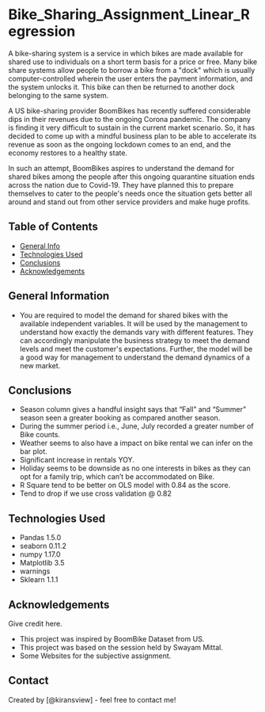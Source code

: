 # Bike_Sharing_Assignment_Linear_Regression
A bike-sharing system is a service in which bikes are made available for shared use to individuals on a short term basis for a price or free. Many bike share systems allow people to borrow a bike from a "dock" which is usually computer-controlled wherein the user enters the payment information, and the system unlocks it. This bike can then be returned to another dock belonging to the same system.

A US bike-sharing provider BoomBikes has recently suffered considerable dips in their revenues due to the ongoing Corona pandemic. The company is finding it very difficult to sustain in the current market scenario. So, it has decided to come up with a mindful business plan to be able to accelerate its revenue as soon as the ongoing lockdown comes to an end, and the economy restores to a healthy state. 

In such an attempt, BoomBikes aspires to understand the demand for shared bikes among the people after this ongoing quarantine situation ends across the nation due to Covid-19. They have planned this to prepare themselves to cater to the people's needs once the situation gets better all around and stand out from other service providers and make huge profits.


## Table of Contents
* [General Info](#general-information)
* [Technologies Used](#technologies-used)
* [Conclusions](#conclusions)
* [Acknowledgements](#acknowledgements)

<!-- You can include any other section that is pertinent to your problem -->

## General Information
- You are required to model the demand for shared bikes with the available independent variables. It will be used by the management to understand how exactly the demands vary with different features. They can accordingly manipulate the business strategy to meet the demand levels and meet the customer's expectations. Further, the model will be a good way for management to understand the demand dynamics of a new market. 

<!-- You don't have to answer all the questions - just the ones relevant to your project. -->

## Conclusions
- Season column gives a handful insight says that “Fall” and “Summer” season seen a greater booking as compared another season.
- During the summer period i.e., June, July recorded a greater number of Bike counts.
- Weather seems to also have a impact on bike rental we can infer on the bar plot.
- Significant increase in rentals YOY.
- Holiday seems to be downside as no one interests in bikes as they can opt for a family trip, which can’t be accommodated on Bike.
- R Square tend to be better on OLS model with 0.84 as the score.
- Tend to drop if we use cross validation @ 0.82

<!-- You don't have to answer all the questions - just the ones relevant to your project. -->


## Technologies Used
- Pandas 1.5.0
- seaborn 0.11.2
- numpy 1.17.0
- Matplotlib 3.5
- warnings
- Sklearn 1.1.1 

<!-- As the libraries versions keep on changing, it is recommended to mention the version of library used in this project -->

## Acknowledgements
Give credit here.
- This project was inspired by BoomBike Dataset from US.
- This project was based on the session held by Swayam Mittal.
- Some Websites for the subjective assignment.



## Contact
Created by [@kiransview] - feel free to contact me!


<!-- Optional -->
<!-- ## License -->
<!-- This project is open source and available under the [... License](). -->

<!-- You don't have to include all sections - just the one's relevant to your project -->